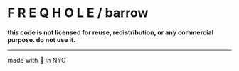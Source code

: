 # F R E Q H O L E / barrow

__this code is not licensed for reuse, redistribution, or any commercial purpose. do not use it.__



---

made with 💖 in NYC
